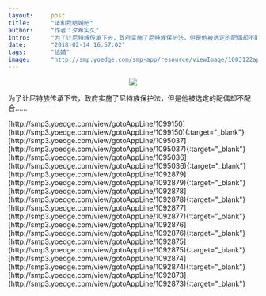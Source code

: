 ```yaml
---
layout:     post
title:      "请和我结婚吧"
author:     "作者：夕希实久"
intro:      "为了让尼特族传承下去，政府实施了尼特族保护法，但是他被选定的配偶却不配合……"
date:       "2018-02-14 16:57:02"
tags:       "结婚"
image:      "http://smp.yoedge.com/smp-app/resource/viewImage/1003122appline.png"
---
```

<div style="text-align: center">
<p><img src="http://smp.yoedge.com/smp-app/resource/viewImage/1003122appline.png"/></p>
</div>
<p class="post-meta">
<span>为了让尼特族传承下去，政府实施了尼特族保护法，但是他被选定的配偶却不配合……</span>
</p>
[http://smp3.yoedge.com/view/gotoAppLine/1099150](http://smp3.yoedge.com/view/gotoAppLine/1099150){:target="_blank"}
[http://smp3.yoedge.com/view/gotoAppLine/1095037](http://smp3.yoedge.com/view/gotoAppLine/1095037){:target="_blank"}
[http://smp3.yoedge.com/view/gotoAppLine/1095036](http://smp3.yoedge.com/view/gotoAppLine/1095036){:target="_blank"}
[http://smp3.yoedge.com/view/gotoAppLine/1092879](http://smp3.yoedge.com/view/gotoAppLine/1092879){:target="_blank"}
[http://smp3.yoedge.com/view/gotoAppLine/1092878](http://smp3.yoedge.com/view/gotoAppLine/1092878){:target="_blank"}
[http://smp3.yoedge.com/view/gotoAppLine/1092877](http://smp3.yoedge.com/view/gotoAppLine/1092877){:target="_blank"}
[http://smp3.yoedge.com/view/gotoAppLine/1092876](http://smp3.yoedge.com/view/gotoAppLine/1092876){:target="_blank"}
[http://smp3.yoedge.com/view/gotoAppLine/1092875](http://smp3.yoedge.com/view/gotoAppLine/1092875){:target="_blank"}
[http://smp3.yoedge.com/view/gotoAppLine/1092874](http://smp3.yoedge.com/view/gotoAppLine/1092874){:target="_blank"}
[http://smp3.yoedge.com/view/gotoAppLine/1092873](http://smp3.yoedge.com/view/gotoAppLine/1092873){:target="_blank"}


